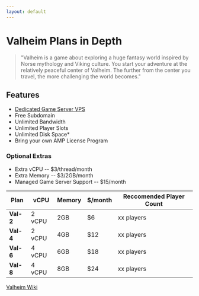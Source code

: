 ```yaml
---
layout: default
---
```

# Valheim Plans in Depth
> "Valheim is a game about exploring a huge fantasy world inspired by Norse mythology and Viking culture. You start your adventure at the relatively peaceful center of Valheim. The further from the center you travel, the more challenging the world becomes."

## Features
- [Dedicated Game Server VPS](https://www.turnkeylinux.org/gameserver)
- Free Subdomain
- Unlimited Bandwidth
- Unlimited Player Slots
- Unlimited Disk Space* 
- Bring your own AMP License Program

### Optional Extras
- Extra vCPU -- $3/thread/month
- Extra Memory -- $3/2GB/month
- Managed Game Server Support -- $15/month

|**Plan**   | vCPU   | Memory | $/month | Reccomended Player Count |
| ---       | ---    |  ---  | ---    | ---        |
|**Val-2** | 2 vCPU |  2GB  | $6    | xx players |
|**Val-4** | 2 vCPU |  4GB  | $12   | xx players |
|**Val-6** | 4 vCPU |  6GB  | $18   | xx players |
|**Val-8** | 4 vCPU |  8GB  | $24   | xx players |

[Valheim Wiki](https://valheim.fandom.com/wiki/Valheim_Wiki)